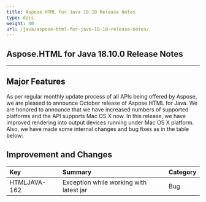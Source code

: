 ```yaml
---
title: Aspose.HTML for Java 18.10 Release Notes
type: docs
weight: 40
url: /java/aspose-html-for-java-18-10-release-notes/
---
```


## **Aspose.HTML for Java 18.10.0 Release Notes** ## 
-----
## **Major Features** ## 
As per regular monthly update process of all APIs being offered by Aspose, we are pleased to announce October release of Aspose.HTML for Java. We are honored to announce that we have increased numbers of supported platforms and the API supports Mac OS X now. In this release, we have improved rendering into output devices running under Mac OS X platform. Also, we have made some internal changes and bug fixes as in the table below:
## **Improvement and Changes** ## 

|**Key**|**Summary**|**Category**|
| :- | :- | :- |
|HTMLJAVA-162|Exception while working with latest jar|Bug|


